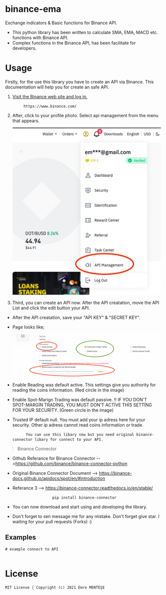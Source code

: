 # binance-ema
Exchange indicators &amp; Basic functions for Binance API.

- This python library has been written to calculate SMA, EMA, MACD etc. functions with Binance API.
- Complex functions in the Binance API, has been facilitate for developers.

# Usage
Firstly, for the use this library you have to create an API via Binance. This documentation will help you for create an safe API.

1) [Visit the Binance web site and log in.](https://www.binance.com/)
            
            https://www.binance.com/
2) After, click to your profile photo. Select api management from the menu that appears.

   ![](https://github.com/emrementese/binance-ema/blob/main/examples/images/menu.png)


3) Third, you can create an API now. After the API creatation,  move the API List and click the edit button your API. 

- After the API creatation, save your "API KEY" & "SECRET KEY".
- Page looks like;

   ![](https://github.com/emrementese/binance-ema/blob/main/examples/images/binance-api-settings.png)
   
* Enable Reading was default active. This settings give you authority for reading the coins information. (Red circle in the image)
* Enable Spot-Marign Trading was default passive. !! IF YOU DON'T SPOT-MARGİN TRADİNG, YOU MUST DON'T ACTİVE THİS SETTİNG FOR YOUR SECURİTY. (Green circle in the image)
* Trusted IP default null. You must add your ip adress here for your security. Other ip adress cannot read coins information or trade.

            You can use this libary now but you need original binance-connector libary for connect to your API.
            
> Binance Connector
- Github Referance for Binance Connector  -->https://github.com/binance/binance-connector-python
- Original Binance Connector Document     --> https://binance-docs.github.io/apidocs/spot/en/#introduction
- Referance 3 --> https://binance-connector.readthedocs.io/en/stable/

                        pip install binance-connector
                        
- You can now download and start using and developing the library.
- Don't forget to sen message me for any mistake. Don't forget give star. I waiting for your pull requests (Forks) :)

## Examples
```
# example connect to API


```

# License


    MIT License | Copyright (c) 2021 Emre MENTEŞE

